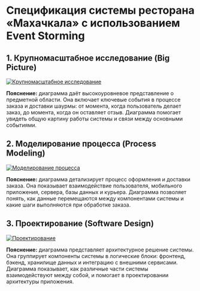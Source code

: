 # Спецификация системы ресторана «Махачкала» с использованием Event Storming

## 1. Крупномасштабное исследование (Big Picture)

[![Крупномасштабное исследование](https://tinyurl.com/22swqrnd)](https://tinyurl.com/22swqrnd)<!--![Крупномасштабное исследование](./plant/big_picture.puml)-->

**Пояснение:** диаграмма даёт высокоуровневое представление о предметной области. Она включает ключевые события в процессе заказа и доставки шаурмы: от момента, когда пользователь делает заказ, до момента, когда он оставляет отзыв. Диаграмма помогает увидеть общую картину работы системы и связи между основными событиями.

## 2. Моделирование процесса (Process Modeling)

[![Моделирование процесса](https://tinyurl.com/2aykvf9y)](https://tinyurl.com/2aykvf9y)<!--![Моделирование процесса](./plant/process_modeling.puml)-->

**Пояснение:** диаграмма детализирует процесс оформления и доставки заказа. Она показывает взаимодействие пользователя, мобильного приложения, сервера, базы данных и курьера. Диаграмма позволяет понять, как данные перемещаются между компонентами системы и какие шаги выполняются при обработке заказа.

## 3. Проектирование (Software Design)

[![Проектирование](https://tinyurl.com/28eyj3se)](https://tinyurl.com/28eyj3se)<!--![Проектирование](./plant/software_design.puml)-->

**Пояснение:** диаграмма представляет архитектурное решение системы. Она группирует компоненты системы в логические блоки: фронтенд, бэкенд, хранилище данных и интеграцию с внешними сервисами. Диаграмма показывает, как различные части системы взаимодействуют между собой, и помогает в проектировании архитектуры приложения.